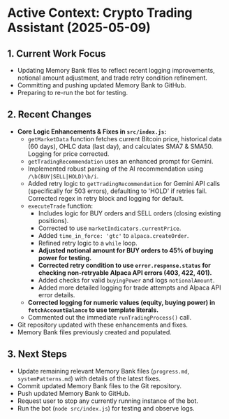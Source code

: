 # Active Context: Crypto Trading Assistant (2025-05-09)

## 1. Current Work Focus

- Updating Memory Bank files to reflect recent logging improvements, notional amount adjustment, and trade retry condition refinement.
- Committing and pushing updated Memory Bank to GitHub.
- Preparing to re-run the bot for testing.

## 2. Recent Changes

- **Core Logic Enhancements & Fixes in `src/index.js`:**
    - `getMarketData` function fetches current Bitcoin price, historical data (60 days), OHLC data (last day), and calculates SMA7 & SMA50. Logging for price corrected.
    - `getTradingRecommendation` uses an enhanced prompt for Gemini.
    - Implemented robust parsing of the AI recommendation using `/\b(BUY|SELL|HOLD)\b/i`.
    - Added retry logic to `getTradingRecommendation` for Gemini API calls (specifically for 503 errors), defaulting to 'HOLD' if retries fail. Corrected regex in retry block and logging for default.
    - `executeTrade` function:
        - Includes logic for BUY orders and SELL orders (closing existing positions).
        - Corrected to use `marketIndicators.currentPrice`.
        - Added `time_in_force: 'gtc'` to `alpaca.createOrder`.
        - Refined retry logic to a `while` loop.
        - **Adjusted notional amount for BUY orders to 45% of buying power for testing.**
        - **Corrected retry condition to use `error.response.status` for checking non-retryable Alpaca API errors (403, 422, 401).**
        - Added checks for valid `buyingPower` and logs `notionalAmount`.
        - Added more detailed logging for trade attempts and Alpaca API error details.
    - **Corrected logging for numeric values (equity, buying power) in `fetchAccountBalance` to use template literals.**
    - Commented out the immediate `runTradingProcess()` call.
- Git repository updated with these enhancements and fixes.
- Memory Bank files previously created and populated.

## 3. Next Steps

- Update remaining relevant Memory Bank files (`progress.md`, `systemPatterns.md`) with details of the latest fixes.
- Commit updated Memory Bank files to the Git repository.
- Push updated Memory Bank to GitHub.
- Request user to stop any currently running instance of the bot.
- Run the bot (`node src/index.js`) for testing and observe logs.
